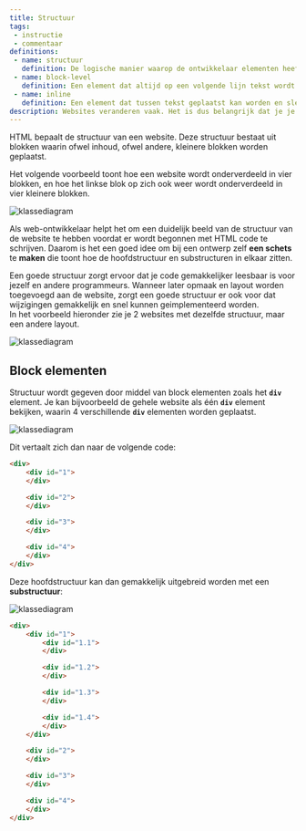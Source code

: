 ```yaml
---
title: Structuur
tags: 
 - instructie
 - commentaar
definitions:
 - name: structuur
   definition: De logische manier waarop de ontwikkelaar elementen heeft genest.
 - name: block-level
   definition: Een element dat altijd op een volgende lijn tekst wordt geplaatst en de volledige beschikbare breedte inneemt.
 - name: inline
   definition: Een element dat tussen tekst geplaatst kan worden en slechts zoveel ruimte inneemt als nodig is voor de inhoud weer te geven.
description: Websites veranderen vaak. Het is dus belangrijk dat je je code zo opbouwt dat die veranderingen gemakkelijk te maken zijn, zonder dat je daar als ontwikkelaar veel werk aan hebt. Een goede structuur is daarbij enorm belangrijk. In dit hoofdstuk wordt verder uitgelegd hoe je zo'n structuur kunt opbouwen.
---
```


HTML bepaalt de structuur van een website. Deze structuur bestaat uit blokken waarin ofwel inhoud, ofwel andere, kleinere blokken worden geplaatst.

Het volgende voorbeeld toont hoe een website wordt onderverdeeld in vier blokken, en hoe het linkse blok op zich ook weer wordt onderverdeeld in vier kleinere blokken.

<img src="{{ site.baseurl }}/assets/img/html-structuur1.jpg" alt="klassediagram" style="height: auto; max-width: 100%">


Als web-ontwikkelaar helpt het om een duidelijk beeld van de structuur van de website te hebben voordat er wordt begonnen met HTML code te schrijven. Daarom is het een goed idee om bij een ontwerp zelf **een schets** te **maken** die toont hoe de hoofdstructuur en substructuren in elkaar zitten.

Een goede structuur zorgt ervoor dat je code gemakkelijker leesbaar is voor jezelf en andere programmeurs. Wanneer later opmaak en layout worden toegevoegd aan de website, zorgt een goede structuur er ook voor dat wijzigingen gemakkelijk en snel kunnen geimplementeerd worden. \
In het voorbeeld hieronder zie je 2 websites met dezelfde structuur, maar een andere layout.

<img src="{{ site.baseurl }}/assets/img/html-structuur2.jpg" alt="klassediagram" style="height: auto; max-width: 100%">


## Block elementen

Structuur wordt gegeven door middel van block elementen zoals het **`div`** element. Je kan bijvoorbeeld de gehele website als  één **`div`** element bekijken, waarin 4 verschillende **`div`** elementen worden geplaatst. 

<img src="{{ site.baseurl }}/assets/img/html-structuur3.jpg" alt="klassediagram" style="height: auto; max-width: 100%">

Dit vertaalt zich dan naar de volgende code:


```html
<div>
	<div id="1">
	</div>

	<div id="2">
	</div>

	<div id="3">
	</div>

	<div id="4">
	</div>
</div>
```



Deze hoofdstructuur kan dan gemakkelijk uitgebreid worden met een **substructuur**:

<img src="{{ site.baseurl }}/assets/img/html-structuur4.jpg" alt="klassediagram" style="height: auto; max-width: 100%">


```html
<div>
	<div id="1">
		<div id="1.1">
		</div>

		<div id="1.2">
		</div>

		<div id="1.3">
		</div>

		<div id="1.4">
		</div>
	</div>

	<div id="2">
	</div>

	<div id="3">
	</div>

	<div id="4">
	</div>
</div>
```
